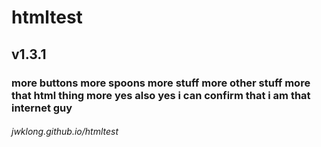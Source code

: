 # htmltest
<h2>v1.3.1</h2>
<h3>more buttons more spoons more stuff more other stuff more that html thing more yes also yes i can confirm that i am that internet guy</h3>
<h6><i>jwklong.github.io/htmltest</i></h6>
